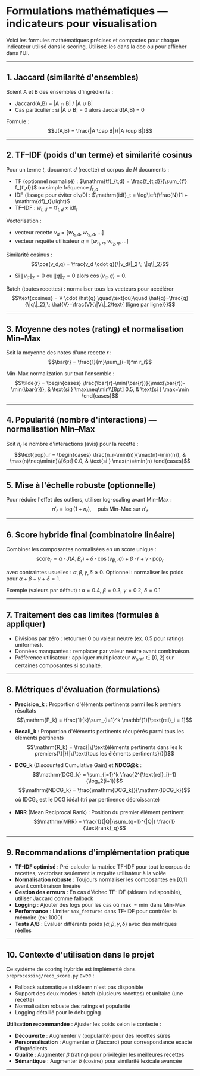 # Formulations mathématiques — indicateurs pour visualisation

Voici les formules mathématiques précises et compactes pour chaque indicateur utilisé dans le scoring. Utilisez-les dans la doc ou pour afficher dans l'UI.

---

## 1. Jaccard (similarité d'ensembles)
Soient A et B des ensembles d'ingrédients :
- Jaccard(A,B) = |A ∩ B| / |A ∪ B|
- Cas particulier : si |A ∪ B| = 0 alors Jaccard(A,B) = 0

Formule :
$$J(A,B) = \frac{|A \cap B|}{|A \cup B|}$$

---

## 2. TF–IDF (poids d'un terme) et similarité cosinus
Pour un terme $t$, document $d$ (recette) et corpus de $N$ documents :
- TF (optionnel normalisé) : $\mathrm{tf}_{t,d} = \frac{f_{t,d}}{\sum_{t'} f_{t',d}}$ ou simple fréquence $f_{t,d}$
- IDF (lissage pour éviter div/0) : $\mathrm{idf}_t = \log\left(\frac{N}{1 + \mathrm{df}_t}\right)$
- TF–IDF : $w_{t,d} = \mathrm{tf}_{t,d} \times \mathrm{idf}_t$

Vectorisation :
- vecteur recette $v_d = [w_{t_1,d}, w_{t_2,d}, \dots]$
- vecteur requête utilisateur $q = [w_{t_1,q}, w_{t_2,q}, \dots]$

Similarité cosinus :
$$\cos(v_d,q) = \frac{v_d \cdot q}{\|v_d\|_2 \; \|q\|_2}$$

- Si $\|v_d\|_2=0$ ou $\|q\|_2=0$ alors $\cos(v_d,q)=0$.

Batch (toutes recettes) : normaliser tous les vecteurs pour accélérer
$$\text{cosines} = V \cdot \hat{q} \quad\text{où}\quad \hat{q}=\frac{q}{\|q\|_2},\; \hat{V}=\frac{V}{\|V\|_2\text{ (ligne par ligne)}}$$

---

## 3. Moyenne des notes (rating) et normalisation Min–Max
Soit la moyenne des notes d'une recette $r$ :
$$\bar{r} = \frac{1}{m}\sum_{i=1}^m r_i$$

Min–Max normalization sur tout l'ensemble :
$$\tilde{r} = \begin{cases}
\frac{\bar{r}-\min(\bar{r})}{\max(\bar{r})-\min(\bar{r})}, & \text{si } \max\neq\min\\[8pt]
0.5, & \text{si } \max=\min
\end{cases}$$

---

## 4. Popularité (nombre d'interactions) — normalisation Min–Max
Soit $n_r$ le nombre d'interactions (avis) pour la recette :
$$\text{pop}_r = \begin{cases}
\frac{n_r-\min(n)}{\max(n)-\min(n)}, & \max(n)\neq\min(n)\\[6pt]
0.0, & \text{si } \max(n)=\min(n)
\end{cases}$$

---

## 5. Mise à l'échelle robuste (optionnelle)
Pour réduire l'effet des outliers, utiliser log-scaling avant Min–Max :
$$n'_r = \log(1 + n_r),\quad \text{puis Min–Max sur } n'_r$$

---

## 6. Score hybride final (combinatoire linéaire)
Combiner les composantes normalisées en un score unique :
$$\text{score}_r = \alpha \cdot J(A,B_r) + \delta \cdot \cos(v_{B_r},q) + \beta \cdot \tilde{r} + \gamma \cdot \text{pop}_r$$

avec contraintes usuelles : $\alpha,\beta,\gamma,\delta \ge 0$. Optionnel : normaliser les poids pour $\alpha+\beta+\gamma+\delta=1$.

Exemple (valeurs par défaut) :
$\alpha=0.4,\ \beta=0.3,\ \gamma=0.2,\ \delta=0.1$

---

## 7. Traitement des cas limites (formules à appliquer)
- Divisions par zéro : retourner 0 ou valeur neutre (ex. 0.5 pour ratings uniformes).
- Données manquantes : remplacer par valeur neutre avant combinaison.
- Préférence utilisateur : appliquer multiplicateur $w_{\text{pref}} \in [0,2]$ sur certaines composantes si souhaité.

---

## 8. Métriques d'évaluation (formulations)
- **Precision_k** : Proportion d'éléments pertinents parmi les k premiers résultats
$$\mathrm{P_k} = \frac{1}{k}\sum_{i=1}^k \mathbf{1}[\text{rel}_i = 1]$$

- **Recall_k** : Proportion d'éléments pertinents récupérés parmi tous les éléments pertinents
$$\mathrm{R_k} = \frac{|\{\text{éléments pertinents dans les k premiers}\}|}{|\{\text{tous les éléments pertinents}\}|}$$

- **DCG_k** (Discounted Cumulative Gain) et **NDCG@k** :
$$\mathrm{DCG_k} = \sum_{i=1}^k \frac{2^{\text{rel}_i}-1}{\log_2(i+1)}$$
$$\mathrm{NDCG_k} = \frac{\mathrm{DCG_k}}{\mathrm{IDCG_k}}$$
où $\mathrm{IDCG_k}$ est le DCG idéal (tri par pertinence décroissante)

- **MRR** (Mean Reciprocal Rank) : Position du premier élément pertinent
$$\mathrm{MRR} = \frac{1}{|Q|}\sum_{q=1}^{|Q|} \frac{1}{\text{rank}_q}$$

---

## 9. Recommandations d'implémentation pratique
- **TF-IDF optimisé** : Pré-calculer la matrice TF-IDF pour tout le corpus de recettes, vectoriser seulement la requête utilisateur à la volée
- **Normalisation robuste** : Toujours normaliser les composantes en [0,1] avant combinaison linéaire
- **Gestion des erreurs** : En cas d'échec TF-IDF (sklearn indisponible), utiliser Jaccard comme fallback
- **Logging** : Ajouter des logs pour les cas où $\max=\min$ dans Min-Max
- **Performance** : Limiter `max_features` dans TF-IDF pour contrôler la mémoire (ex: 1000)
- **Tests A/B** : Évaluer différents poids $(\alpha, \beta, \gamma, \delta)$ avec des métriques réelles

---

## 10. Contexte d'utilisation dans le projet
Ce système de scoring hybride est implémenté dans `preprocessing/reco_score.py` avec :
- Fallback automatique si sklearn n'est pas disponible
- Support des deux modes : batch (plusieurs recettes) et unitaire (une recette)
- Normalisation robuste des ratings et popularité
- Logging détaillé pour le debugging

**Utilisation recommandée** : Ajuster les poids selon le contexte :
- **Découverte** : Augmenter $\gamma$ (popularité) pour des recettes sûres
- **Personnalisation** : Augmenter $\alpha$ (Jaccard) pour correspondance exacte d'ingrédients
- **Qualité** : Augmenter $\beta$ (rating) pour privilégier les meilleures recettes
- **Sémantique** : Augmenter $\delta$ (cosine) pour similarité lexicale avancée

---



